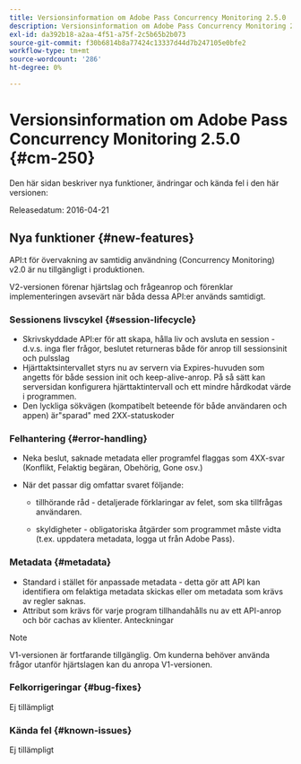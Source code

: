 ```yaml
---
title: Versionsinformation om Adobe Pass Concurrency Monitoring 2.5.0
description: Versionsinformation om Adobe Pass Concurrency Monitoring 2.5.0
exl-id: da392b18-a2aa-4f51-a75f-2c5b65b2b073
source-git-commit: f30b6814b8a77424c13337d44d7b247105e0bfe2
workflow-type: tm+mt
source-wordcount: '286'
ht-degree: 0%

---
```


# Versionsinformation om Adobe Pass Concurrency Monitoring 2.5.0 {#cm-250}

Den här sidan beskriver nya funktioner, ändringar och kända fel i den här versionen:

Releasedatum: 2016-04-21

## Nya funktioner {#new-features}

API:t för övervakning av samtidig användning (Concurrency Monitoring) v2.0 är nu tillgängligt i produktionen.

V2-versionen förenar hjärtslag och frågeanrop och förenklar implementeringen avsevärt när båda dessa API:er används samtidigt.



### Sessionens livscykel {#session-lifecycle}

* Skrivskyddade API:er för att skapa, hålla liv och avsluta en session - d.v.s. inga fler frågor, beslutet returneras både för anrop till sessionsinit och pulsslag
* Hjärttaktsintervallet styrs nu av servern via Expires-huvuden som angetts för både session init och keep-alive-anrop. På så sätt kan serversidan konfigurera hjärttaktintervall och ett mindre hårdkodat värde i programmen.
* Den lyckliga sökvägen (kompatibelt beteende för både användaren och appen) är&quot;sparad&quot; med 2XX-statuskoder

### Felhantering {#error-handling}

* Neka beslut, saknade metadata eller programfel flaggas som 4XX-svar (Konflikt, Felaktig begäran, Obehörig, Gone osv.)

* När det passar dig omfattar svaret följande:

   * tillhörande råd - detaljerade förklaringar av felet, som ska tillfrågas användaren.

   * skyldigheter - obligatoriska åtgärder som programmet måste vidta (t.ex. uppdatera metadata, logga ut från Adobe Pass).

### Metadata {#metadata}

* Standard i stället för anpassade metadata - detta gör att API kan identifiera om felaktiga metadata skickas eller om metadata som krävs av regler saknas.
* Attribut som krävs för varje program tillhandahålls nu av ett API-anrop och bör cachas av klienter.
Anteckningar

>[!NOTE]
>
>V1-versionen är fortfarande tillgänglig. Om kunderna behöver använda frågor utanför hjärtslagen kan du anropa V1-versionen.




### Felkorrigeringar {#bug-fixes}

Ej tillämpligt

### Kända fel {#known-issues}

Ej tillämpligt
